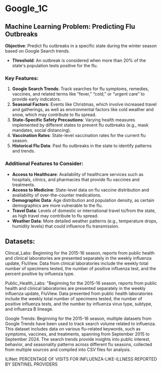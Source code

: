 # Google_1C

## Machine Learning Problem: Predicting Flu Outbreaks

**Objective**: Predict flu outbreaks in a specific state during the winter season based on Google Search trends.

- **Threshold**: An outbreak is considered when more than 20% of the state's population tests positive for the flu.

### Key Features:
1. **Google Search Trends**: Track searches for flu symptoms, remedies, vaccines, and related terms like “fever,” “cold,” or “urgent care” to provide early indicators.
2. **Seasonal Factors**: Events like Christmas, which involve increased travel and gatherings, as well as environmental factors like cold weather and snow, which may contribute to flu spread.
3. **State-Specific Safety Precautions**: Varying health measures implemented by different states to prevent flu outbreaks (e.g., mask mandates, social distancing).
4. **Vaccination Rates**: State-level vaccination rates for the current flu season.
5. **Historical Flu Data**: Past flu outbreaks in the state to identify patterns and trends.

### Additional Features to Consider:
- **Access to Healthcare**: Availability of healthcare services such as hospitals, clinics, and pharmacies that provide flu vaccines and treatments.
- **Access to Medicine**: State-level data on flu vaccine distribution and availability of over-the-counter medications.
- **Demographic Data**: Age distribution and population density, as certain demographics are more vulnerable to the flu.
- **Travel Data**: Levels of domestic or international travel to/from the state, as high travel may contribute to flu spread.
- **Weather Data**: More detailed weather patterns (e.g., temperature drops, humidity levels) that could influence flu transmission.

## Datasets:
Clincal_Labs: Beginning for the 2015-16 season, reports from public health and clinical laboratories are presented separately in the weekly influenza update, FluView. Data from clinical laboratories include the weekly total number of specimens tested, the number of positive influenza test, and the percent positive by influenza type.

Public_Health_Labs: "Beginning for the 2015-16 season, reports from public health and clinical laboratories are presented separately in the weekly influenza update, FluView.  Data presented from public health laboratories include the weekly total number of specimens tested, the number of positive influenza tests, and the number by influenza virus type, subtype, and influenza B lineage.

Google Trends: Beginning for the 2015-16 season, multiple datasets from Google Trends have been used to track search volume related to influenza. This dataset includes data on various flu-related keywords, such as symptoms, vaccines, and treatments, spanning from September 2015 to September 2024. The search trends provide insights into public interest, behavior, and seasonality patterns across different flu seasons, collected from multiple sources and compiled into CSV files for analysis.

ILINet: PERCENTAGE OF VISITS FOR INFLUENZA-LIKE-ILLNESS REPORTED BY SENTINEL PROVIDERS
